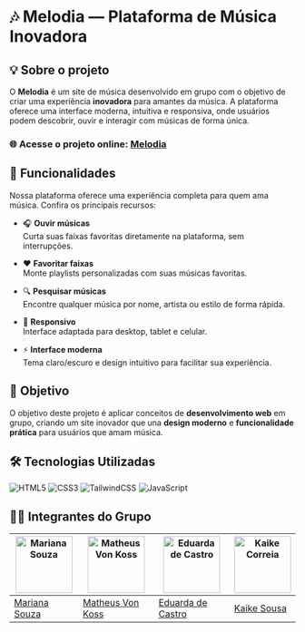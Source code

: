 # 🎶 Melodia — Plataforma de Música Inovadora  

## 💡 Sobre o projeto  
O **Melodia** é um site de música desenvolvido em grupo com o objetivo de criar uma experiência **inovadora** para amantes da música. A plataforma oferece uma interface moderna, intuitiva e responsiva, onde usuários podem descobrir, ouvir e interagir com músicas de forma única.  

 ### 🌐 Acesse o projeto online: [Melodia](https://marifranca.github.io/CP5-FrontEnd/)

## 🚀 Funcionalidades

Nossa plataforma oferece uma experiência completa para quem ama música. Confira os principais recursos:

- 🎧 **Ouvir músicas**  
  Curta suas faixas favoritas diretamente na plataforma, sem interrupções.

- ❤️ **Favoritar faixas**  
  Monte playlists personalizadas com suas músicas favoritas.

- 🔍 **Pesquisar músicas**  
  Encontre qualquer música por nome, artista ou estilo de forma rápida.

- 📱 **Responsivo**  
  Interface adaptada para desktop, tablet e celular.

- ⚡ **Interface moderna**  
  Tema claro/escuro e design intuitivo para facilitar sua experiência.

## 🎯 Objetivo  
O objetivo deste projeto é aplicar conceitos de **desenvolvimento web** em grupo, criando um site inovador que una **design moderno** e **funcionalidade prática** para usuários que amam música.  

## 🛠️ Tecnologias Utilizadas  
![HTML5](https://img.shields.io/badge/html5-%23E34F26.svg?style=for-the-badge&logo=html5&logoColor=white)  ![CSS3](https://img.shields.io/badge/css3-%231572B6.svg?style=for-the-badge&logo=css3&logoColor=white) ![TailwindCSS](https://img.shields.io/badge/tailwindcss-%23122633.svg?style=for-the-badge&logo=tailwindcss&logoColor=white) ![JavaScript](https://img.shields.io/badge/javascript-%23323330.svg?style=for-the-badge&logo=javascript&logoColor=%23F7DF1E)  


## 👩‍💻 Integrantes do Grupo  

| [<img src="https://github.com/MariFranca.png" width="100px;" alt="Mariana Souza"/>](https://github.com/MariFranca) | [<img src="https://avatars.githubusercontent.com/u/202724989?v=4" width="100px;" alt="Matheus Von Koss"/>](hhttps://github.com/matheuswildeisen) | [<img src="https://avatars.githubusercontent.com/u/148223217?v=4" width="100px;" alt="Eduarda de Castro"/>](https://github.com/DudaFror) | [<img src="https://avatars.githubusercontent.com/u/204512454?v=4" width="100px;" alt="Kaike Correia"/>](https://github.com/kaike-sousa) |
|---|---|---|---|
| [Mariana Souza](https://github.com/MariFranca) | [Matheus Von Koss](https://github.com/matheuswildeisen) | [Eduarda de Castro](https://github.com/DudaFror) | [Kaike Sousa](https://github.com/kaike-sousa) |
